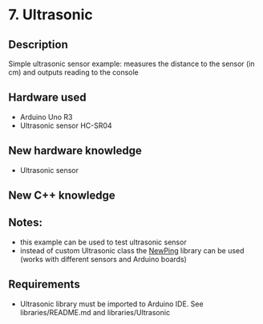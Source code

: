 # 7. Ultrasonic

## Description
Simple ultrasonic sensor example: measures the distance to the sensor (in cm) and outputs reading to the console

## Hardware used
* Arduino Uno R3
* Ultrasonic sensor HC-SR04

## New hardware knowledge
* Ultrasonic sensor

## New C++ knowledge

## Notes: 
* this example can be used to test ultrasonic sensor
* instead of custom Ultrasonic class the [NewPing](https://playground.arduino.cc/Code/NewPing) library can be used (works with different sensors and Arduino boards)

## Requirements
* Ultrasonic library must be imported to Arduino IDE. See libraries/README.md and libraries/Ultrasonic
